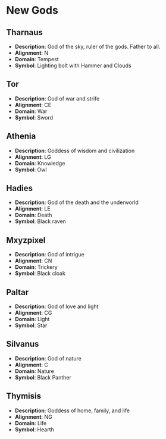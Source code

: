# New Gods

## Tharnaus

* **Description**:  God of the sky, ruler of the gods.   Father to all.
* **Alignment**:  N
* **Domain**:  Tempest
* **Symbol**:  Lighting bolt with Hammer and Clouds

## Tor

* **Description**:  God of war and strife
* **Alignment**: CE
* **Domain**:  War
* **Symbol**:  Sword

## Athenia

* **Description**:  Goddess of wisdom and civilization
* **Alignment**:  LG
* **Domain**:  Knowledge
* **Symbol**:  Owl

## Hadies

* **Description**:  God of the death and the underworld
* **Alignment**:  LE
* **Domain**:  Death
* **Symbol**:  Black raven

## Mxyzpixel

* **Description**:  God of intrigue
* **Alignment**:  CN
* **Domain**:  Trickery
* **Symbol**:  Black cloak

## Paltar

* **Description**:  God of love and light
* **Alignment**:  CG
* **Domain**:  Light
* **Symbol**:  Star

## Silvanus

* **Description**:  God of nature
* **Alignment**:  C
* **Domain**:  Nature
* **Symbol**:  Black Panther

## Thymisis

* **Description**:  Goddess of home, family, and life
* **Alignment**:  NG
* **Domain**:  Life
* **Symbol**:  Hearth
